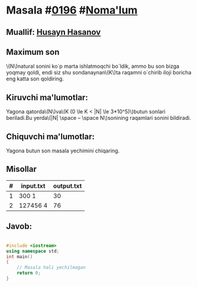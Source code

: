 
<h1>Masala #<a href="https://robocontest.uz/tasks/0196">0196</a> #<a href="https://robocontest.uz/tasks?category=1">Noma'lum</a></h1>
<h2> Muallif: <a href="https://robocontest.uz/profile/husayn_hasanov">Husayn Hasanov</a></h2>
<h2>Maximum son</h2>
<p>\(N\)natural sonini ko`p marta ishlatmoqchi bo`ldik, ammo bu son bizga yoqmay qoldi, endi siz shu sondanaynan\(K\)ta raqamni o`chirib iloji boricha eng katta son qoldiring.</p>
<h2>Kiruvchi ma'lumotlar:</h2>
<p>Yagona qatorda\(N\)va\(K (0 \le K < |N| \le 3*10^5)\)butun sonlari beriladi.Bu yerda\(|N| \space – \space N\)sonining raqamlari sonini bildiradi.</p>
<h2>Chiquvchi ma'lumotlar:</h2>
<p>Yagona butun son masala yechimini chiqaring.</p>
<h2>Misollar</h2>
<table>
    <thead>
        <tr>
            <th>#</th>
            <th>input.txt</th>
            <th>output.txt</th>
        </tr>
    </thead>
    <tbody>
            <tr>
                <td>1</td>
                <td>300 1</td>
                <td>30</td>
            </tr>
            <tr>
                <td>2</td>
                <td>127456 4</td>
                <td>76</td>
            </tr>
    </tbody>
    </table>
    
<h2>Javob:</h2>

######
```cpp
#include <iostream>
using namespace std;
int main()
{
    // Masala hali yechilmagan
    return 0;
}
```
